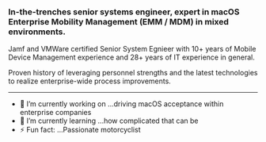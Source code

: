 ### In-the-trenches senior systems engineer, expert in macOS Enterprise Mobility Management (EMM / MDM) in mixed environments.

Jamf and VMWare certified Senior System Egnieer with 10+ years of Mobile Device Management experience and 28+ years of IT experience in general.

Proven history of leveraging personnel strengths and the latest technologies to realize enterprise-wide process improvements.
- - -

- 🔭 I’m currently working on ...driving macOS acceptance within enterprise companies
- 🌱 I’m currently learning ...how complicated that can be
- ⚡ Fun fact: ...Passionate motorcyclist

<!--
**mueller-mario/mueller-mario** is a ✨ _special_ ✨ repository because its `README.md` (this file) appears on your GitHub profile.

Here are some ideas to get you started:

- 🔭 I’m currently working on ...
- 🌱 I’m currently learning ...
- 👯 I’m looking to collaborate on ...
- 🤔 I’m looking for help with ...
- 💬 Ask me about ...
- 📫 How to reach me: ...
- 😄 Pronouns: ...
- ⚡ Fun fact: ...
-->
